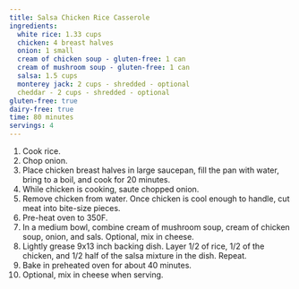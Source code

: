 ```yaml
---
title: Salsa Chicken Rice Casserole 
ingredients:
  white rice: 1.33 cups
  chicken: 4 breast halves
  onion: 1 small
  cream of chicken soup - gluten-free: 1 can
  cream of mushroom soup - gluten-free: 1 can
  salsa: 1.5 cups
  monterey jack: 2 cups - shredded - optional
  cheddar - 2 cups - shredded - optional
gluten-free: true 
dairy-free: true
time: 80 minutes
servings: 4
---
```


1. Cook rice.
2. Chop onion.
3. Place chicken breast halves in large saucepan, fill the pan with water,
   bring to a boil, and cook for 20 minutes.
4. While chicken is cooking, saute chopped onion.
5. Remove chicken from water. Once chicken is cool enough to handle, cut meat
   into bite-size pieces.
3. Pre-heat oven to 350F.
4. In a medium bowl, combine cream of mushroom soup, cream of chicken soup,
   onion, and sals. Optional, mix in cheese.
5. Lightly grease 9x13 inch backing dish. Layer 1/2 of rice, 1/2 of the 
   chicken, and 1/2 half of the salsa mixture in the dish. Repeat.
6. Bake in preheated oven for about 40 minutes.
7. Optional, mix in cheese when serving.
